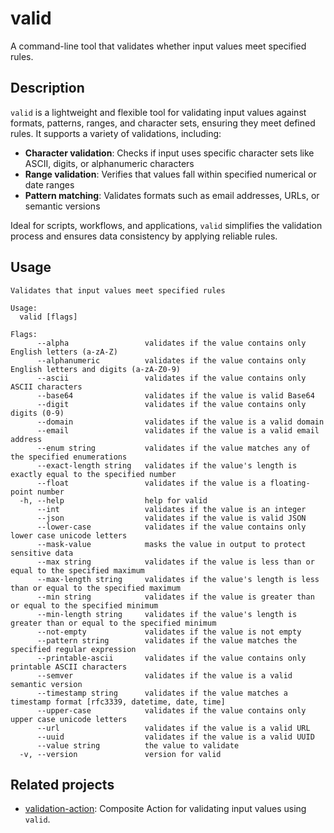 # valid

A command-line tool that validates whether input values meet specified rules.

## Description

`valid` is a lightweight and flexible tool for validating input values against formats, patterns, ranges, and character sets, ensuring they meet defined rules.
It supports a variety of validations, including:

- **Character validation**: Checks if input uses specific character sets like ASCII, digits, or alphanumeric characters
- **Range validation**: Verifies that values fall within specified numerical or date ranges
- **Pattern matching**: Validates formats such as email addresses, URLs, or semantic versions

Ideal for scripts, workflows, and applications, `valid` simplifies the validation process and ensures data consistency by applying reliable rules.

## Usage

```shell
Validates that input values meet specified rules

Usage:
  valid [flags]

Flags:
      --alpha                 validates if the value contains only English letters (a-zA-Z)
      --alphanumeric          validates if the value contains only English letters and digits (a-zA-Z0-9)
      --ascii                 validates if the value contains only ASCII characters
      --base64                validates if the value is valid Base64
      --digit                 validates if the value contains only digits (0-9)
      --domain                validates if the value is a valid domain
      --email                 validates if the value is a valid email address
      --enum string           validates if the value matches any of the specified enumerations
      --exact-length string   validates if the value's length is exactly equal to the specified number
      --float                 validates if the value is a floating-point number
  -h, --help                  help for valid
      --int                   validates if the value is an integer
      --json                  validates if the value is valid JSON
      --lower-case            validates if the value contains only lower case unicode letters
      --mask-value            masks the value in output to protect sensitive data
      --max string            validates if the value is less than or equal to the specified maximum
      --max-length string     validates if the value's length is less than or equal to the specified maximum
      --min string            validates if the value is greater than or equal to the specified minimum
      --min-length string     validates if the value's length is greater than or equal to the specified minimum
      --not-empty             validates if the value is not empty
      --pattern string        validates if the value matches the specified regular expression
      --printable-ascii       validates if the value contains only printable ASCII characters
      --semver                validates if the value is a valid semantic version
      --timestamp string      validates if the value matches a timestamp format [rfc3339, datetime, date, time]
      --upper-case            validates if the value contains only upper case unicode letters
      --url                   validates if the value is a valid URL
      --uuid                  validates if the value is a valid UUID
      --value string          the value to validate
  -v, --version               version for valid
```

## Related projects

- [validation-action](https://github.com/tmknom/validation-action): Composite Action for validating input values using `valid`.
